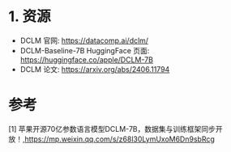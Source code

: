 # 1. 资源

- DCLM 官网: https://datacomp.ai/dclm/
- DCLM-Baseline-7B HuggingFace 页面: https://huggingface.co/apple/DCLM-7B
- DCLM 论文: https://arxiv.org/abs/2406.11794



# 参考

[1] 苹果开源70亿参数语言模型DCLM-7B，数据集与训练框架同步开放！,https://mp.weixin.qq.com/s/z68l30LymUxoM6Dn9sbRcg